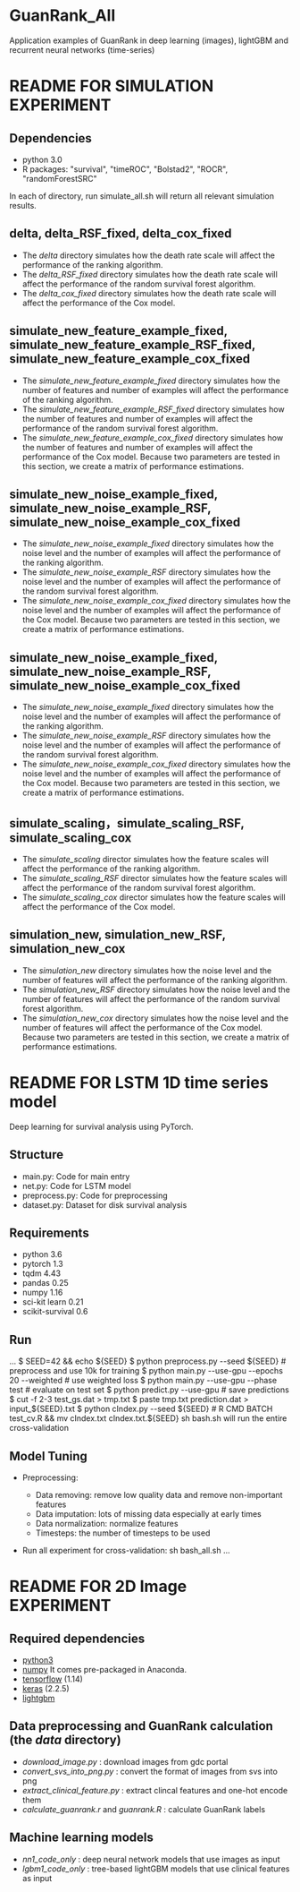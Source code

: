 # GuanRank_All
Application examples of GuanRank in deep learning (images), lightGBM and recurrent neural networks (time-series)

# README FOR SIMULATION EXPERIMENT

## Dependencies
- python 3.0
- R packages: "survival", "timeROC", "Bolstad2", "ROCR", "randomForestSRC"

In each of directory, run simulate_all.sh will return all relevant simulation results.

## delta, delta_RSF_fixed, delta_cox_fixed
- The *delta* directory simulates how the death rate scale will affect the performance of the ranking algorithm.
- The *delta_RSF_fixed* directory simulates how the death rate scale will affect the performance of the random survival forest algorithm.
- The *delta_cox_fixed* directory simulates how the death rate scale will affect the performance of the Cox model.

## simulate_new_feature_example_fixed, simulate_new_feature_example_RSF_fixed, simulate_new_feature_example_cox_fixed
- The *simulate_new_feature_example_fixed* directory simulates how the number of features and number of examples will affect the performance of the ranking algorithm.
- The *simulate_new_feature_example_RSF_fixed* directory simulates how the number of features and number of examples will affect the performance of the random survival forest algorithm.
- The *simulate_new_feature_example_cox_fixed* directory simulates how the number of features and number of examples will affect the performance of the Cox model.
Because two parameters are tested in this section, we create a matrix of performance estimations.

## simulate_new_noise_example_fixed, simulate_new_noise_example_RSF, simulate_new_noise_example_cox_fixed
- The *simulate_new_noise_example_fixed* directory simulates how the noise level and the number of examples will affect the performance of the ranking algorithm.
- The *simulate_new_noise_example_RSF* directory simulates how the noise level and the number of examples will affect the performance of the random survival forest algorithm.
- The *simulate_new_noise_example_cox_fixed* directory simulates how the noise level and the number of examples will affect the performance of the Cox model.
Because two parameters are tested in this section, we create a matrix of performance estimations.


## simulate_new_noise_example_fixed, simulate_new_noise_example_RSF, simulate_new_noise_example_cox_fixed
- The *simulate_new_noise_example_fixed* directory simulates how the noise level and the number of examples will affect the performance of the ranking algorithm.
- The *simulate_new_noise_example_RSF* directory simulates how the noise level and the number of examples will affect the performance of the random survival forest algorithm.
- The *simulate_new_noise_example_cox_fixed* directory simulates how the noise level and the number of examples will affect the performance of the Cox model.
Because two parameters are tested in this section, we create a matrix of performance estimations.

## simulate_scaling，simulate_scaling_RSF, simulate_scaling_cox
- The *simulate_scaling* director simulates how the feature scales will affect the performance of the ranking algorithm.
- The *simulate_scaling_RSF* director simulates how the feature scales will affect the performance of the random survival forest algorithm.
- The *simulate_scaling_cox* director simulates how the feature scales will affect the performance of the Cox model.

## simulation_new, simulation_new_RSF, simulation_new_cox
- The *simulation_new* directory simulates how the noise level and the number of features will affect the performance of the ranking algorithm.
- The *simulation_new_RSF* directory simulates how the noise level and the number of features will affect the performance of the random survival forest algorithm.
- The *simulation_new_cox* directory simulates how the noise level and the number of features will affect the performance of the Cox model.
Because two parameters are tested in this section, we create a matrix of performance estimations.



# README FOR LSTM 1D time series model

Deep learning for survival analysis using PyTorch.

## Structure

- main.py: Code for main entry
- net.py: Code for LSTM model
- preprocess.py: Code for preprocessing
- dataset.py: Dataset for disk survival analysis

## Requirements

- python 3.6
- pytorch 1.3
- tqdm 4.43
- pandas 0.25
- numpy 1.16
- sci-kit learn 0.21
- scikit-survival 0.6

## Run
...
$ SEED=42 && echo ${SEED}
$ python preprocess.py --seed ${SEED} # preprocess and use 10k for training
$ python main.py --use-gpu --epochs 20 --weighted # use weighted loss
$ python main.py --use-gpu --phase test # evaluate on test set
$ python predict.py --use-gpu # save predictions
$ cut -f 2-3 test_gs.dat > tmp.txt
$ paste tmp.txt prediction.dat > input_${SEED}.txt
$ python cIndex.py --seed ${SEED} # R CMD BATCH test_cv.R && mv cIndex.txt cIndex.txt.${SEED}
sh bash.sh will run the entire cross-validation


## Model Tuning

- Preprocessing:
  - Data removing: remove low quality data and remove non-important features
  - Data imputation: lots of missing data especially at early times
  - Data normalization: normalize features
  - Timesteps: the number of timesteps to be used

- Run all experiment for cross-validation:
sh bash_all.sh
...

# README FOR 2D Image EXPERIMENT

## Required dependencies

* [python3](https://www.python.org) 
* [numpy](http://www.numpy.org/) It comes pre-packaged in Anaconda.
* [tensorflow](https://www.tensorflow.org/) (1.14)
* [keras](https://keras.io/) (2.2.5)
* [lightgbm](https://lightgbm.readthedocs.io/en/latest/Python-Intro.html)

## Data preprocessing and GuanRank calculation (the *data* directory)

- *download_image.py* : download images from gdc portal
- *convert_svs_into_png.py* : convert the format of images from svs into png
- *extract_clinical_feature.py* : extract clincal features and one-hot encode them
- *calculate_guanrank.r* and *guanrank.R* : calculate GuanRank labels

## Machine learning models

- *nn1_code_only* : deep neural network models that use images as input
- *lgbm1_code_only* : tree-based lightGBM models that use clinical features as input




